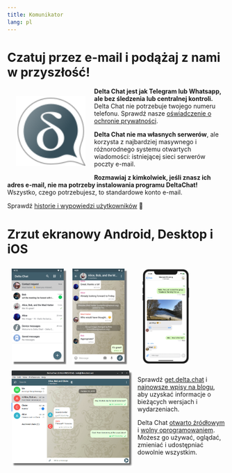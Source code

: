 ```yaml
---
title: Komunikator
lang: pl
---
```


# Czatuj przez e-mail i podążaj z nami w przyszłość!

<img src="../assets/logos/delta-chat.svg" width="160" style="float: left; margin: 20px;" />

**Delta Chat jest jak Telegram lub Whatsapp, ale bez śledzenia lub centralnej kontroli.**
Delta Chat nie potrzebuje twojego numeru telefonu. Sprawdź nasze [oświadczenie o ochronie prywatności](gdpr).

**Delta Chat nie ma własnych serwerów**, ale korzysta z najbardziej masywnego i różnorodnego systemu 
otwartych wiadomości: istniejącej sieci serwerów poczty e-mail.

**Rozmawiaj z kimkolwiek, jeśli znasz ich adres e-mail, nie ma potrzeby instalowania programu DeltaChat!** 
Wszystko, czego potrzebujesz, to standardowe konto e-mail.

Sprawdź [historie i wypowiedzi użytkowników](user-voices) 📣


# Zrzut ekranowy Android, Desktop i iOS 

<img src="../assets/blog/screenshots/2019-12-17-delta-chat-google-play-release-chat-list-light.png" width="120" 
style="float: left; margin: 10px;display: block;box-shadow: 5px 5px 2px #777;" /> 
<img src="../assets/blog/screenshots/2019-12-17-delta-chat-google-play-release-group-light.png" width="120" 
style="float: left; margin: 10px;display: block;box-shadow: 5px 5px 2px #777;" /> 

<img src="../assets/blog/desktop-screenshot.png" width="280" style="float:left; margin: 10px" /> 

<img src="../assets/blog/screenshots/2020-01-09-delta-chat-iOS-weekend-group-chat.png" width="110" style="margin: 10px" /> 

Sprawdź [get.delta.chat](https://get.delta.chat) i [najnowsze wpisy na blogu](blog),
aby uzyskać informacje o bieżących wersjach i wydarzeniach.

Delta Chat [otwarto źródłowym](https://en.wikipedia.org/wiki/Open-source_software)
i [wolny oprogramowaniem](https://en.wikipedia.org/wiki/Free_software). Możesz go używać, oglądać, zmieniać i udostępniać dowolnie wszystkim.
